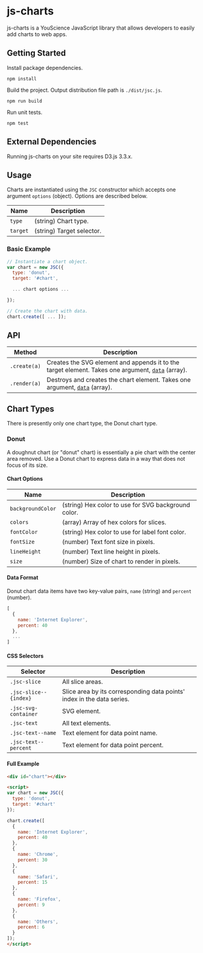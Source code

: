 # js-charts

js-charts is a YouScience JavaScript library that allows developers to easily add charts to web apps.

## Getting Started

Install package dependencies.

```
npm install
```

Build the project. Output distribution file path is `./dist/jsc.js`.

```
npm run build
```

Run unit tests.

```
npm test
```

## External Dependencies

Running js-charts on your site requires D3.js 3.3.x.

## Usage

Charts are instantiated using the `JSC` constructor which accepts one argument `options` (object). Options are described below.

| Name         | Description               |
|--------------|---------------------------|
| `type`       | (string) Chart type.      |
| `target`     | (string) Target selector. |

### Basic Example

```javascript
// Instantiate a chart object.
var chart = new JSC({
  type: 'donut',
  target: '#chart',

  ... chart options ...

});

// Create the chart with data.
chart.create([ ... ]);
```

## API

| Method       | Description                                                                                                                    |
|--------------|--------------------------------------------------------------------------------------------------------------------------------|
| `.create(a)` | Creates the SVG element and appends it to the target element. Takes one argument, [`data`](#user-content-data-format) (array). |
| `.render(a)` | Destroys and creates the chart element. Takes one argument, [`data`](#user-content-data-format) (array).                       |

## Chart Types

There is presently only one chart type, the Donut chart type.

### Donut

A doughnut chart (or "donut" chart) is essentially a pie chart with the center area removed. Use a Donut chart to express data in a way that does not focus of its size.

#### Chart Options

| Name               | Description                                         |
|--------------------|-----------------------------------------------------|
| `backgroundColor`  | (string) Hex color to use for SVG background color. |
| `colors`           | (array) Array of hex colors for slices.             |
| `fontColor`        | (string) Hex color to use for label font color.     |
| `fontSize`         | (number) Text font size in pixels.                  |
| `lineHeight`       | (number) Text line height in pixels.                |
| `size`             | (number) Size of chart to render in pixels.         |

#### Data Format

Donut chart data items have two key-value pairs, `name` (string) and `percent` (number).

```javascript
[
  {
    name: 'Internet Explorer',
    percent: 40
  },
  ...
]
```

#### CSS Selectors

| Selector              | Description                                                             |
|-----------------------|-------------------------------------------------------------------------|
| `.jsc-slice`          | All slice areas.                                                        |
| `.jsc-slice--{index}` | Slice area by its corresponding data points' index in the data series.  |
| `.jsc-svg-container`  | SVG element.                                                            |
| `.jsc-text`           | All text elements.                                                      |
| `.jsc-text--name`     | Text element for data point name.                                       |
| `.jsc-text--percent`  | Text element for data point percent.                                    |

#### Full Example

```html
<div id="chart"></div>

<script>
var chart = new JSC({
  type: 'donut',
  target: '#chart'
});

chart.create([
  {
    name: 'Internet Explorer',
    percent: 40
  },
  {
    name: 'Chrome',
    percent: 30
  },
  {
    name: 'Safari',
    percent: 15
  },
  {
    name: 'Firefox',
    percent: 9
  },
  {
    name: 'Others',
    percent: 6
  }
]);
</script>
```
